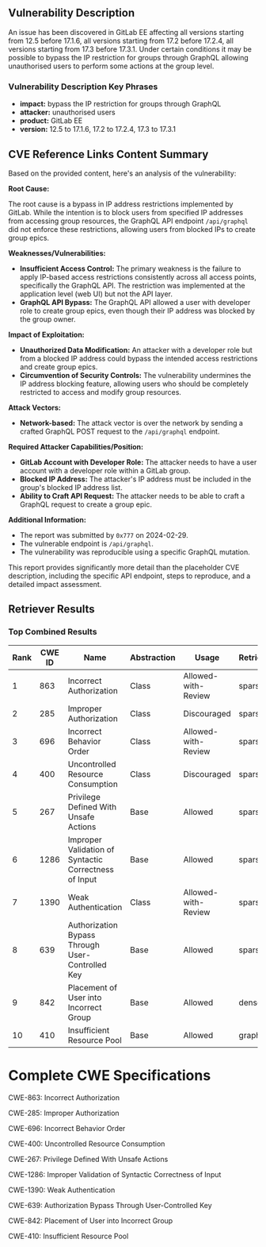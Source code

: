 ## Vulnerability Description
An issue has been discovered in GitLab EE affecting all versions starting from 12.5 before 17.1.6, all versions starting from 17.2 before 17.2.4, all versions starting from 17.3 before 17.3.1. Under certain conditions it may be possible to bypass the IP restriction for groups through GraphQL allowing unauthorised users to perform some actions at the group level.

### Vulnerability Description Key Phrases
- **impact:** bypass the IP restriction for groups through GraphQL
- **attacker:** unauthorised users
- **product:** GitLab EE
- **version:** 12.5 to 17.1.6, 17.2 to 17.2.4, 17.3 to 17.3.1

## CVE Reference Links Content Summary
Based on the provided content, here's an analysis of the vulnerability:

**Root Cause:**

The root cause is a bypass in IP address restrictions implemented by GitLab. While the intention is to block users from specified IP addresses from accessing group resources, the GraphQL API endpoint `/api/graphql` did not enforce these restrictions, allowing users from blocked IPs to create group epics.

**Weaknesses/Vulnerabilities:**

*   **Insufficient Access Control:** The primary weakness is the failure to apply IP-based access restrictions consistently across all access points, specifically the GraphQL API. The restriction was implemented at the application level (web UI) but not the API layer.
*   **GraphQL API Bypass:** The GraphQL API allowed a user with developer role to create group epics, even though their IP address was blocked by the group owner.

**Impact of Exploitation:**

*   **Unauthorized Data Modification:** An attacker with a developer role but from a blocked IP address could bypass the intended access restrictions and create group epics.
*   **Circumvention of Security Controls:** The vulnerability undermines the IP address blocking feature, allowing users who should be completely restricted to access and modify group resources.

**Attack Vectors:**

*   **Network-based:** The attack vector is over the network by sending a crafted GraphQL POST request to the `/api/graphql` endpoint.

**Required Attacker Capabilities/Position:**

*   **GitLab Account with Developer Role:** The attacker needs to have a user account with a developer role within a GitLab group.
*   **Blocked IP Address:** The attacker's IP address must be included in the group's blocked IP address list.
*   **Ability to Craft API Request:** The attacker needs to be able to craft a GraphQL request to create a group epic.

**Additional Information:**

*   The report was submitted by `0x777` on 2024-02-29.
*   The vulnerable endpoint is `/api/graphql`.
*   The vulnerability was reproducible using a specific GraphQL mutation.

This report provides significantly more detail than the placeholder CVE description, including the specific API endpoint, steps to reproduce, and a detailed impact assessment.

## Retriever Results

### Top Combined Results

| Rank | CWE ID | Name | Abstraction | Usage  | Retrievers | Individual Scores |
|------|--------|------|-------------|-------|------------|-------------------|
| 1 | 863 | Incorrect Authorization | Class | Allowed-with-Review | sparse | 0.134 |
| 2 | 285 | Improper Authorization | Class | Discouraged | sparse | 0.133 |
| 3 | 696 | Incorrect Behavior Order | Class | Allowed-with-Review | sparse | 0.131 |
| 4 | 400 | Uncontrolled Resource Consumption | Class | Discouraged | sparse | 0.122 |
| 5 | 267 | Privilege Defined With Unsafe Actions | Base | Allowed | sparse | 0.115 |
| 6 | 1286 | Improper Validation of Syntactic Correctness of Input | Base | Allowed | sparse | 0.115 |
| 7 | 1390 | Weak Authentication | Class | Allowed-with-Review | sparse | 0.115 |
| 8 | 639 | Authorization Bypass Through User-Controlled Key | Base | Allowed | sparse | 0.113 |
| 9 | 842 | Placement of User into Incorrect Group | Base | Allowed | dense | 0.512 |
| 10 | 410 | Insufficient Resource Pool | Base | Allowed | graph | 0.002 |



# Complete CWE Specifications

CWE-863: Incorrect Authorization

CWE-285: Improper Authorization

CWE-696: Incorrect Behavior Order

CWE-400: Uncontrolled Resource Consumption

CWE-267: Privilege Defined With Unsafe Actions

CWE-1286: Improper Validation of Syntactic Correctness of Input

CWE-1390: Weak Authentication

CWE-639: Authorization Bypass Through User-Controlled Key

CWE-842: Placement of User into Incorrect Group

CWE-410: Insufficient Resource Pool